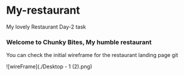 # My-restaurant

My lovely Restaurant Day-2 task

### Welcome to Chunky Bites, My humble restaurant

You can check the initial wireframe for the restaurant landing page
git

![wireFrame](./Desktop - 1 (2).png)

